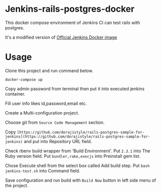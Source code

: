 # Jenkins-rails-postgres-docker

This docker compose environment of Jenkins CI can test rails with postgres.

It's a modified version of [Official Jenkins Docker image](https://github.com/jenkinsci/docker)

# Usage

Clone this project and run command below.

```
docker-compose up
```

Copy admin password from terminal then put it into executed jenkins container.

Fill user info likes id,password,email etc.

Create a Multi-configuration project.

Choose git from `Source Code Management` section.

Copy `[https://github.com/dorajistyle/rails-postgres-sample-for-jenkins](https://github.com/dorajistyle/rails-postgres-sample-for-jenkins)` and put into Repository URL field.

Check rbenv build wrapper from 'Build Environment'.
Put `2.3.1` into The Ruby version field.
Put `bundler,rake,execjs` into Preinstall gem list.

Chose Execute shell from the select box called Add build step.
Put `bash jenkins-test.sh` into Command field.

Save configuration and run build with `Build Now` button in left side menu of the project.

